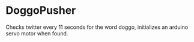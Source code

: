 # DoggoPusher
Checks twitter every 11 seconds for the word doggo, initializes an arduino servo motor when found.


